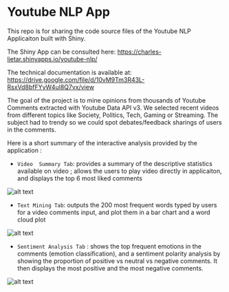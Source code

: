 # Youtube NLP App

This repo is for sharing the code source files of the  Youtube NLP Applicaiton built with Shiny. 

The Shiny App can be consulted here: https://charles-lietar.shinyapps.io/youtube-nlp/

The technical documentation is available at: https://drive.google.com/file/d/10vM9Tm3R43L-RsxVd8bfFYyW4ul8Q7vx/view

The goal of the project is to mine opinions from thousands of Youtube Comments extracted with Youtube Data API v3.
We selected recent videos from different topics like Society, Politics, Tech, Gaming or Streaming. The subject had to trendy so we could spot debates/feedback sharings of users in the comments.

Here is a short summary of the interactive analysis provided by the application : 

- `Video  Summary Tab`:  provides a summary of the descriptive statistics available on video ; allows the users to play video directly in applicaiton, and displays the top 6 most liked comments

![alt text](https://www.noelshack.com/2020-45-6-1604773932-tab1.jpg)

- `Text Mining Tab`: outputs the 200 most frequent words typed by users for  a video comments input, and plot them in a bar chart and a word cloud plot

![alt text](https://www.noelshack.com/2020-45-6-1604773935-tab2.jpg)

- `Sentiment Analysis Tab` :  shows the top frequent emotions in the comments (emotion classification), and a sentiment polarity analysis by showing the proportion of positive vs neutral vs negative comments. It then displays the most positive and the most negative comments.  

![alt text](https://www.noelshack.com/2020-45-6-1604773933-tab3.png)
